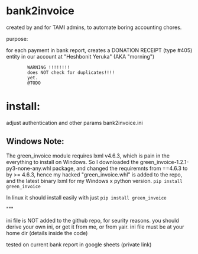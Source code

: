 bank2invoice
===============
created by and for TAMI admins,
to automate boring accounting chores.


purpose:

for each payment in bank report,
  creates a DONATION RECEIPT (type #405) entity in our account at "Heshbonit Yeruka" (AKA "morning")

			WARNING !!!!!!!!
			does NOT check for duplicates!!!!
			yet.
			@TODO


install:
==========
adjust authentication and other params bank2invoice.ini

Windows Note:
--------------
The green_invoice module requires lxml v4.6.3, which is pain in the everything to install on Windows.
So I downloaded the green_invoice-1.2.1-py3-none-any.whl package, and changed the requiremnts from ==4.6.3 to by >= 4.6.3,  hence my hacked "green_invoice.whl" is added to the repo, and the latest binary lxml for my Windows x python version.
`pip install green_invoice`

In linux it should install easily with just `pip install green_invoice`

"""

ini file is NOT added to the github repo, for seurity reasons.
you should derive your own ini, or get it from me, or from yair.
ini file must be at your home dir (details inside the code)


tested on current bank report in google sheets (private link)
